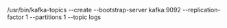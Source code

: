 /usr/bin/kafka-topics --create --bootstrap-server kafka:9092 --replication-factor 1 --partitions 1 --topic logs